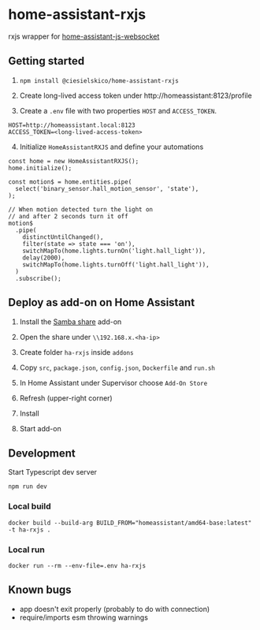 # home-assistant-rxjs

rxjs wrapper for [home-assistant-js-websocket](https://github.com/home-assistant/home-assistant-js-websocket)

## Getting started

1. `npm install @ciesielskico/home-assistant-rxjs`

2. Create long-lived access token under http://homeassistant:8123/profile

3. Create a `.env` file with two properties `HOST` and `ACCESS_TOKEN`.

```
HOST=http://homeassistant.local:8123
ACCESS_TOKEN=<long-lived-access-token>
```

4. Initialize `HomeAssistantRXJS` and define your automations

```
const home = new HomeAssistantRXJS();
home.initialize();

const motion$ = home.entities.pipe(
  select('binary_sensor.hall_motion_sensor', 'state'),
);

// When motion detected turn the light on
// and after 2 seconds turn it off
motion$
  .pipe(
    distinctUntilChanged(),
    filter(state => state === 'on'),
    switchMapTo(home.lights.turnOn('light.hall_light')),
    delay(2000),
    switchMapTo(home.lights.turnOff('light.hall_light')),
  )
  .subscribe();

```

## Deploy as add-on on Home Assistant

1. Install the [Samba share](https://github.com/home-assistant/hassio-addons/tree/master/samba) add-on

2. Open the share under `\\192.168.x.<ha-ip>`

3. Create folder `ha-rxjs` inside `addons`

4. Copy `src`, `package.json`, `config.json`, `Dockerfile` and `run.sh`

5. In Home Assistant under Supervisor choose `Add-On Store`

6. Refresh (upper-right corner)

7. Install

8. Start add-on

## Development

Start Typescript dev server

`npm run dev`

### Local build

`docker build --build-arg BUILD_FROM="homeassistant/amd64-base:latest" -t ha-rxjs .`

### Local run

`docker run --rm --env-file=.env ha-rxjs`

## Known bugs

- app doesn't exit properly (probably to do with connection)
- require/imports esm throwing warnings

